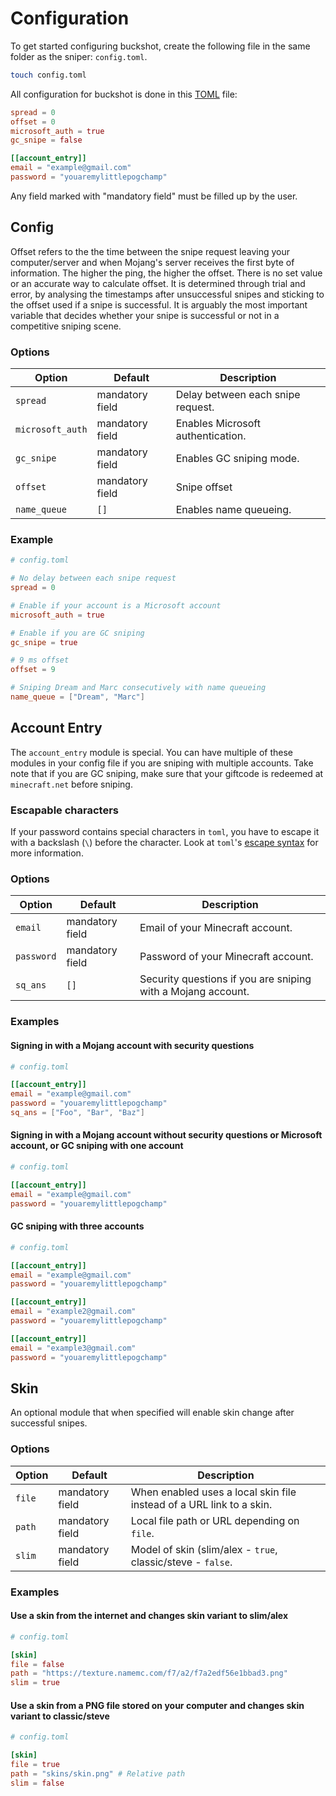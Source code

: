# Configuration

To get started configuring buckshot, create the following file in the same folder as the sniper: `config.toml`.

```sh
touch config.toml
```

All configuration for buckshot is done in this [TOML](https://github.com/toml-lang/toml) file:

```toml
spread = 0
offset = 0
microsoft_auth = true
gc_snipe = false

[[account_entry]]
email = "example@gmail.com"
password = "youaremylittlepogchamp"
```

Any field marked with "mandatory field" must be filled up by the user.

## Config

Offset refers to the the time between the snipe request leaving your computer/server and when Mojang's server receives the first byte of information. The higher the ping, the higher the offset. There is no set value or an accurate way to calculate offset. It is determined through trial and error, by analysing the timestamps after unsuccessful snipes and sticking to the offset used if a snipe is successful. It is arguably the most important variable that decides whether your snipe is successful or not in a competitive sniping scene.

### Options

| Option           | Default         | Description                       |
| ---------------- | --------------- | --------------------------------- |
| `spread`         | mandatory field | Delay between each snipe request. |
| `microsoft_auth` | mandatory field | Enables Microsoft authentication. |
| `gc_snipe`       | mandatory field | Enables GC sniping mode.          |
| `offset`         | mandatory field | Snipe offset                      |
| `name_queue `    | `[]`            | Enables name queueing.            |

### Example

```toml
# config.toml

# No delay between each snipe request
spread = 0

# Enable if your account is a Microsoft account
microsoft_auth = true

# Enable if you are GC sniping
gc_snipe = true

# 9 ms offset
offset = 9

# Sniping Dream and Marc consecutively with name queueing
name_queue = ["Dream", "Marc"]
```

## Account Entry

The `account_entry` module is special. You can have multiple of these modules in your config file if you are sniping with multiple accounts. Take note that if you are GC sniping, make sure that your giftcode is redeemed at `minecraft.net` before sniping.

### Escapable characters

If your password contains special characters in `toml`, you have to escape it with a backslash (`\`) before the character. Look at `toml`'s [escape syntax](https://github.com/toml-lang/toml#user-content-string) for more information.

### Options

| Option     | Default         | Description                                                  |
| ---------- | --------------- | ------------------------------------------------------------ |
| `email `   | mandatory field | Email of your Minecraft account.                             |
| `password` | mandatory field | Password of your Minecraft account.                          |
| `sq_ans`   | `[]`            | Security questions if you are sniping with a Mojang account. |

### Examples

#### Signing in with a Mojang account with security questions

```toml
# config.toml

[[account_entry]]
email = "example@gmail.com"
password = "youaremylittlepogchamp"
sq_ans = ["Foo", "Bar", "Baz"]
```

#### Signing in with a Mojang account without security questions or Microsoft account, or GC sniping with one account

```toml
# config.toml

[[account_entry]]
email = "example@gmail.com"
password = "youaremylittlepogchamp"
```

#### GC sniping with three accounts

```toml
# config.toml

[[account_entry]]
email = "example@gmail.com"
password = "youaremylittlepogchamp"

[[account_entry]]
email = "example2@gmail.com"
password = "youaremylittlepogchamp"

[[account_entry]]
email = "example3@gmail.com"
password = "youaremylittlepogchamp"
```

## Skin

An optional module that when specified will enable skin change after successful snipes.

### Options

| Option | Default         | Description                                                          |
| ------ | --------------- | -------------------------------------------------------------------- |
| `file` | mandatory field | When enabled uses a local skin file instead of a URL link to a skin. |
| `path` | mandatory field | Local file path or URL depending on `file`.                          |
| `slim` | mandatory field | Model of skin (slim/alex - `true`, classic/steve - `false`.          |

### Examples

#### Use a skin from the internet and changes skin variant to slim/alex

```toml
# config.toml

[skin]
file = false
path = "https://texture.namemc.com/f7/a2/f7a2edf56e1bbad3.png"
slim = true
```

#### Use a skin from a PNG file stored on your computer and changes skin variant to classic/steve

```toml
# config.toml

[skin]
file = true
path = "skins/skin.png" # Relative path
slim = false
```
